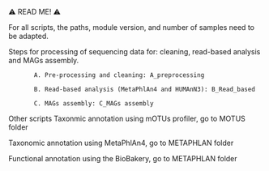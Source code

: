 ⚠️ READ ME! ⚠️

For all scripts, the paths, module version, and number of samples need to be adapted.

Steps for processing of sequencing data for: cleaning, read-based analysis and MAGs assembly.

           A. Pre-processing and cleaning: A_preprocessing
           
           B. Read-based analysis (MetaPhlAn4 and HUMAnN3): B_Read_based
           
           C. MAGs assembly: C_MAGs assembly


Other scripts
Taxonmic annotation using mOTUs profiler, go to MOTUS folder

Taxonomic annotation using MetaPhlAn4, go to METAPHLAN folder

Functional annotation using the BioBakery, go to METAPHLAN folder
           
